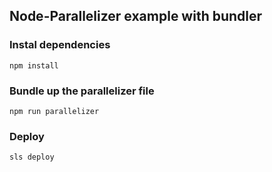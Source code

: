 ## Node-Parallelizer example with bundler

### Instal dependencies
```
npm install
```

### Bundle up the parallelizer file
```
npm run parallelizer
```

### Deploy
```
sls deploy
```


